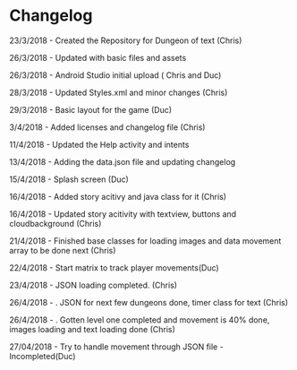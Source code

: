 # Changelog


23/3/2018 - Created the Repository for Dungeon of text (Chris)

26/3/2018 - Updated with basic files and assets

26/3/2018 - Android Studio initial upload ( Chris and Duc)

28/3/2018 - Updated Styles.xml and minor changes (Chris)

29/3/2018 - Basic layout for the game (Duc)

3/4/2018  - Added licenses and changelog file (Chris)

11/4/2018 - Updated the Help activity and intents

13/4/2018 - Adding the data.json file and updating changelog

15/4/2018 - Splash screen (Duc)

16/4/2018 - Added story acitivy and java class for it (Chris)

16/4/2018 - Updated story acitivity with textview, buttons and cloudbackground (Chris)

21/4/2018 - Finished base classes for loading images and data movement array to be done next (Chris)

22/4/2018 - Start matrix to track player movements(Duc)

23/4/2018 - JSON loading completed. (Chris)

26/4/2018 - . JSON for next few dungeons done, timer class for text (Chris)

26/4/2018 - . Gotten level one completed and movement is 40% done, images loading and text loading done (Chris)

27/04/2018 - Try to handle movement through JSON file - Incompleted(Duc)